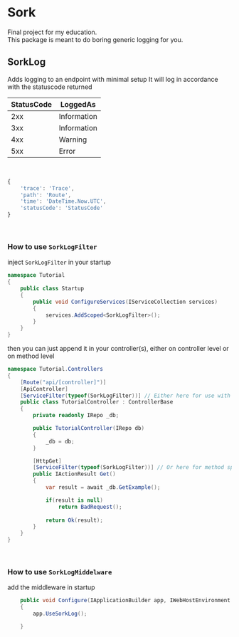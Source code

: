 # Sork
Final project for my education. <br>
This package is meant to do boring generic logging for you.
<br>

## SorkLog
Adds logging to an endpoint with minimal setup
It will log in accordance with the statuscode returned

|StatusCode|LoggedAs|
|--------|---|
|2xx|Information|
|3xx|Information|
|4xx|Warning|
|5xx|Error|
<br>

```js
{ 
    'trace': 'Trace',
    'path': 'Route',
    'time': 'DateTime.Now.UTC',
    'statusCode': 'StatusCode'
}
```
<br>

### How to use ``SorkLogFilter``

inject ``SorkLogFilter`` in your startup
```cs
namespace Tutorial
{
    public class Startup
    {
        public void ConfigureServices(IServiceCollection services)
        {
            services.AddScoped<SorkLogFilter>();
        }
    }
}
```

then you can just append it in your controller(s), either on controller level or on method level

```cs
namespace Tutorial.Controllers
{
    [Route("api/[controller]")]
    [ApiController]
    [ServiceFilter(typeof(SorkLogFilter))] // Either here for use with all methods
    public class TutorialController : ControllerBase
    {
        private readonly IRepo _db;

        public TutorialController(IRepo db)
        {
            _db = db;
        }

        [HttpGet]
        [ServiceFilter(typeof(SorkLogFilter))] // Or here for method specific use
        public IActionResult Get()
        {
            var result = await _db.GetExample();

            if(result is null)
                return BadRequest();
            
            return Ok(result);
        }
    }
}
```
<br>

### How to use ``SorkLogMiddelware``

add the middleware in startup

```cs
    public void Configure(IApplicationBuilder app, IWebHostEnvironment env)
    {
        app.UseSorkLog();

    }
```
<br>